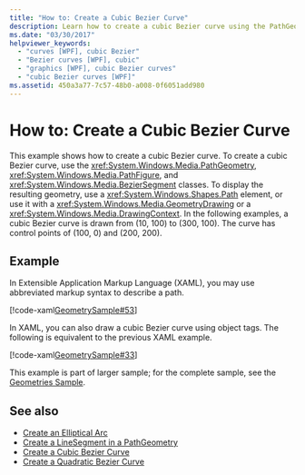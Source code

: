```yaml
---
title: "How to: Create a Cubic Bezier Curve"
description: Learn how to create a cubic Bezier curve using the PathGeometry, PathFigure, and BezierSegment classes.
ms.date: "03/30/2017"
helpviewer_keywords: 
  - "curves [WPF], cubic Bezier"
  - "Bezier curves [WPF], cubic"
  - "graphics [WPF], cubic Bezier curves"
  - "cubic Bezier curves [WPF]"
ms.assetid: 450a3a77-7c57-48b0-a008-0f6051add980
---
```

# How to: Create a Cubic Bezier Curve

This example shows how to create a cubic Bezier curve. To create a cubic Bezier curve, use the <xref:System.Windows.Media.PathGeometry>, <xref:System.Windows.Media.PathFigure>, and <xref:System.Windows.Media.BezierSegment> classes.  To display the resulting geometry, use a <xref:System.Windows.Shapes.Path> element, or use it with a <xref:System.Windows.Media.GeometryDrawing> or a <xref:System.Windows.Media.DrawingContext>. In the following examples, a cubic Bezier curve is drawn from (10, 100) to (300, 100). The curve has control points of (100, 0) and (200, 200).  
  
## Example  

 In Extensible Application Markup Language (XAML), you may use abbreviated markup syntax to describe a path.  
  
 [!code-xaml[GeometrySample#53](~/samples/snippets/csharp/VS_Snippets_Wpf/GeometrySample/CS/geometryattributesyntaxexample.xaml#53)]
  
 In XAML, you can also draw a cubic Bezier curve using object tags. The following is equivalent to the previous XAML example.  
  
 [!code-xaml[GeometrySample#33](~/samples/snippets/csharp/VS_Snippets_Wpf/GeometrySample/CS/pathgeometryexample.xaml#33)]  
  
 This example is part of larger sample; for the complete sample, see the [Geometries Sample](https://github.com/Microsoft/WPF-Samples/tree/master/Graphics/Geometry).  
  
## See also

- [Create an Elliptical Arc](how-to-create-an-elliptical-arc.md)
- [Create a LineSegment in a PathGeometry](how-to-create-a-linesegment-in-a-pathgeometry.md)
- [Create a Cubic Bezier Curve](how-to-create-a-cubic-bezier-curve.md)
- [Create a Quadratic Bezier Curve](how-to-create-a-quadratic-bezier-curve.md)
